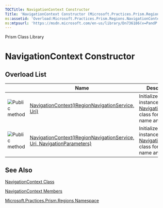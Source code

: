 ```yaml
---
TOCTitle: NavigationContext Constructor
Title: 'NavigationContext Constructor (Microsoft.Practices.Prism.Regions)'
ms:assetid: 'Overload:Microsoft.Practices.Prism.Regions.NavigationContext.\#ctor'
ms:mtpsurl: 'https://msdn.microsoft.com/en-us/library/Dn736186(v=PandP.50)'
---
```


Prism Class Library

NavigationContext Constructor
=============================

Overload List
-------------

<span id="overloadMembersTableToggle"></span>
<table>

<thead>
<tr class="header">
<th> </th>
<th>Name</th>
<th>Description</th>
</tr>
</thead>
<tbody>
<tr class="odd">
<td><img src="https://msdn.microsoft.com/en-us/Dn736186.pubmethod(en-us,PandP.50).gif" title="Public method" /></td>
<td><a href="https://msdn.microsoft.com/m:microsoft.practices.prism.regions.navigationcontext.">NavigationContext(IRegionNavigationService, Uri)</a></td>
<td><div class="summary">
Initializes a new instance of the <a href="https://msdn.microsoft.com/t:microsoft.practices.prism.regions.navigationcontext">NavigationContext</a> class for a region name and a <a href="https://msdn.microsoft.com/p:microsoft.practices.prism.regions.navigationcontext.uri">Uri</a>.
</div></td>
</tr>
<tr class="even">
<td><img src="https://msdn.microsoft.com/en-us/Dn736186.pubmethod(en-us,PandP.50).gif" title="Public method" /></td>
<td><a href="https://msdn.microsoft.com/m:microsoft.practices.prism.regions.navigationcontext.">NavigationContext(IRegionNavigationService, Uri, NavigationParameters)</a></td>
<td><div class="summary">
Initializes a new instance of the <a href="https://msdn.microsoft.com/t:microsoft.practices.prism.regions.navigationcontext">NavigationContext</a> class for a region name and a <a href="https://msdn.microsoft.com/p:microsoft.practices.prism.regions.navigationcontext.uri">Uri</a>.
</div></td>
</tr>
</tbody>
</table>

See Also
--------


[NavigationContext Class](https://msdn.microsoft.com/t:microsoft.practices.prism.regions.navigationcontext)

[NavigationContext Members](https://msdn.microsoft.com/allmembers.t:microsoft.practices.prism.regions.navigationcontext)

[Microsoft.Practices.Prism.Regions Namespace](https://msdn.microsoft.com/n:microsoft.practices.prism.regions)
